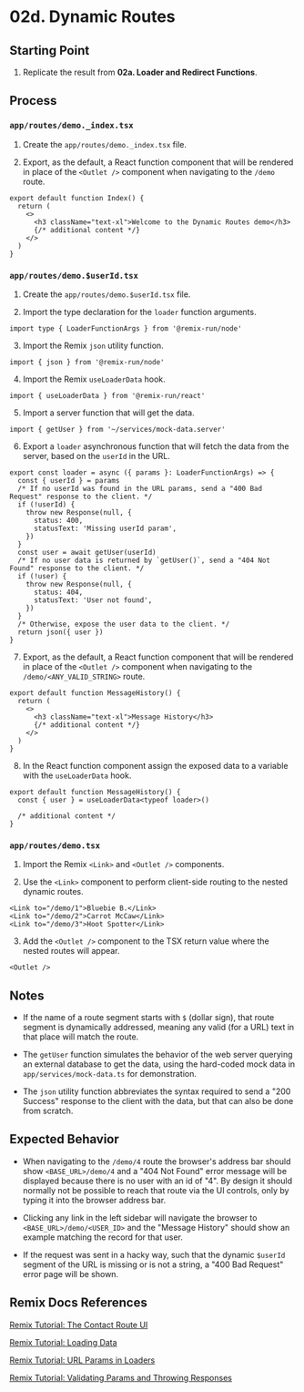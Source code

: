 # 02d. Dynamic Routes

## Starting Point

1. Replicate the result from **02a. Loader and Redirect Functions**.

## Process

### `app/routes/demo._index.tsx`

1. Create the `app/routes/demo._index.tsx` file.

2. Export, as the default, a React function component that will be rendered in place of the `<Outlet />` component when navigating to the `/demo` route.

```tsx
export default function Index() {
  return (
    <>
      <h3 className="text-xl">Welcome to the Dynamic Routes demo</h3>
      {/* additional content */}
    </>
  )
}
```

### `app/routes/demo.$userId.tsx`

1. Create the `app/routes/demo.$userId.tsx` file.

2. Import the type declaration for the `loader` function arguments.

```tsx
import type { LoaderFunctionArgs } from '@remix-run/node'
```

3. Import the Remix `json` utility function.

```tsx
import { json } from '@remix-run/node'
```

4. Import the Remix `useLoaderData` hook.

```tsx
import { useLoaderData } from '@remix-run/react'
```

5. Import a server function that will get the data.

```tsx
import { getUser } from '~/services/mock-data.server'
```

6. Export a `loader` asynchronous function that will fetch the data from the server, based on the `userId` in the URL.

```tsx
export const loader = async ({ params }: LoaderFunctionArgs) => {
  const { userId } = params
  /* If no userId was found in the URL params, send a "400 Bad Request" response to the client. */
  if (!userId) {
    throw new Response(null, {
      status: 400,
      statusText: 'Missing userId param',
    })
  }
  const user = await getUser(userId)
  /* If no user data is returned by `getUser()`, send a "404 Not Found" response to the client. */
  if (!user) {
    throw new Response(null, {
      status: 404,
      statusText: 'User not found',
    })
  }
  /* Otherwise, expose the user data to the client. */
  return json({ user })
}
```

7. Export, as the default, a React function component that will be rendered in place of the `<Outlet />` component when navigating to the `/demo/<ANY_VALID_STRING>` route.

```tsx
export default function MessageHistory() {
  return (
    <>
      <h3 className="text-xl">Message History</h3>
      {/* additional content */}
    </>
  )
}
```

8. In the React function component assign the exposed data to a variable with the `useLoaderData` hook.

```tsx
export default function MessageHistory() {
  const { user } = useLoaderData<typeof loader>()

  /* additional content */
}
```

### `app/routes/demo.tsx`

1. Import the Remix `<Link>` and `<Outlet />` components.

2. Use the `<Link>` component to perform client-side routing to the nested dynamic routes.

```tsx
<Link to="/demo/1">Bluebie B.</Link>
<Link to="/demo/2">Carrot McCaw</Link>
<Link to="/demo/3">Hoot Spotter</Link>
```

3. Add the `<Outlet />` component to the TSX return value where the nested routes will appear.

```tsx
<Outlet />
```

## Notes

- If the name of a route segment starts with `$` (dollar sign), that route segment is dynamically addressed, meaning any valid (for a URL) text in that place will match the route.

- The `getUser` function simulates the behavior of the web server querying an external database to get the data, using the hard-coded mock data in `app/services/mock-data.ts` for demonstration.

- The `json` utility function abbreviates the syntax required to send a "200 Success" response to the client with the data, but that can also be done from scratch.

## Expected Behavior

- When navigating to the `/demo/4` route the browser's address bar should show `<BASE_URL>/demo/4` and a "404 Not Found" error message will be displayed because there is no user with an id of "4". By design it should normally not be possible to reach that route via the UI controls, only by typing it into the browser address bar.

- Clicking any link in the left sidebar will navigate the browser to `<BASE_URL>/demo/<USER_ID>` and the "Message History" should show an example matching the record for that user.

- If the request was sent in a hacky way, such that the dynamic `$userId` segment of the URL is missing or is not a string, a "400 Bad Request" error page will be shown.

## Remix Docs References

[Remix Tutorial: The Contact Route UI](https://remix.run/docs/en/main/start/tutorial#the-contact-route-ui)

[Remix Tutorial: Loading Data](https://remix.run/docs/en/main/start/tutorial#loading-data)

[Remix Tutorial: URL Params in Loaders](https://remix.run/docs/en/main/start/tutorial#url-params-in-loaders)

[Remix Tutorial: Validating Params and Throwing Responses](https://remix.run/docs/en/main/start/tutorial#validating-params-and-throwing-responses)
